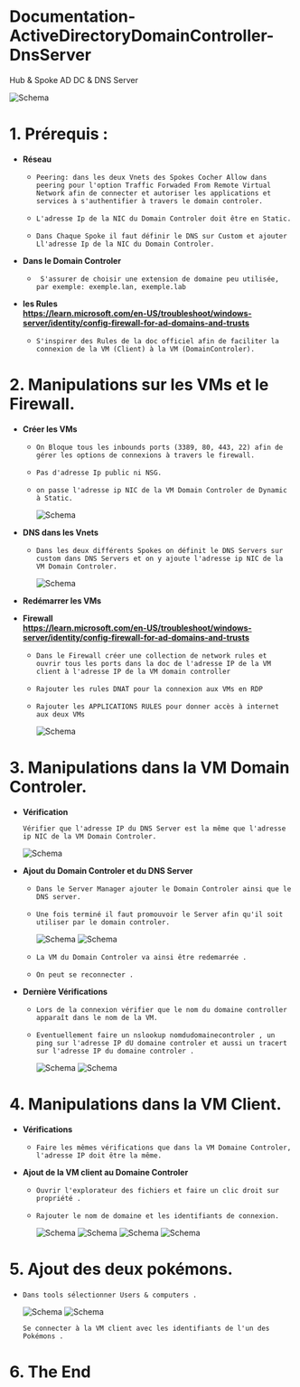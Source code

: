 # Documentation-ActiveDirectoryDomainController-DnsServer
Hub &amp; Spoke AD DC &amp; DNS Server

![Schema](./asset/Hub2.drawio.png)

# 1. Prérequis :

* __Réseau__  
  
   - `Peering: dans les deux Vnets des Spokes Cocher Allow dans peering pour l'option Traffic Forwaded From Remote Virtual Network afin de connecter et autoriser les applications et services à s'authentifier à travers le domain controler.`  
  
   - `L'adresse Ip de la NIC du Domain Controler doit être en Static.`  
   
   - `Dans Chaque Spoke il faut définir le DNS sur Custom et ajouter Ll'adresse Ip de la NIC du Domain Controler.`

* __Dans le Domain Controler__  
   
   - ` S'assurer de choisir une extension de domaine peu utilisée, par exemple: exemple.lan, exemple.lab` 

* __les Rules__  
 __https://learn.microsoft.com/en-US/troubleshoot/windows-server/identity/config-firewall-for-ad-domains-and-trusts__  
  
  - `S'inspirer des Rules de la doc officiel afin de faciliter la connexion de la VM (Client) à la VM (DomainControler).`

# 2. Manipulations sur les VMs et le Firewall.  

* __Créer les VMs__   
  
  - `On Bloque tous les inbounds ports (3389, 80, 443, 22) afin de gérer les options de connexions à travers le firewall.`  
  
  - `Pas d'adresse Ip public ni NSG.`
  
  - `on passe l'adresse ip NIC de la VM Domain Controler de Dynamic à Static.`
    
    ![Schema](./asset/Screenshot_1.png)

* __DNS dans les Vnets__  
  
  - `Dans les deux différents Spokes on définit le DNS Servers sur custom dans DNS Servers et on y ajoute l'adresse ip NIC de la VM Domain Controler.`
    
    ![Schema](./asset/Screenshot_2.png)

* __Redémarrer les VMs__  

* __Firewall__  
 __https://learn.microsoft.com/en-US/troubleshoot/windows-server/identity/config-firewall-for-ad-domains-and-trusts__  
  
  - `Dans le Firewall créer une collection de network rules et ouvrir tous les ports dans la doc de l'adresse IP de la VM client à l'adresse IP de la VM domain controller`  
  
  - `Rajouter les rules DNAT pour la connexion aux VMs en RDP`
  
  - `Rajouter les APPLICATIONS RULES pour donner accès à internet aux deux VMs`
    
    ![Schema](./asset/Screenshot_0.png)

# 3. Manipulations dans la VM Domain Controler.


* __Vérification__   
  
  `Vérifier que l'adresse IP du DNS Server est la même que l'adresse ip NIC de la VM Domain Controler.`  
    
    ![Schema](./asset/Screenshot_4.png)

* __Ajout du Domain Controler et du DNS Server__   
  
  - `Dans le Server Manager ajouter le Domain Controler ainsi que le DNS server.`  

  
  - `Une fois terminé il faut promouvoir le Server afin qu'il soit utiliser par le domain controler.`
    
    ![Schema](./asset/Screenshot_9.png)
        ![Schema](./asset/Screenshot_10.png)

  - `La VM du Domain Controler va ainsi être redemarrée .`  
  - `On peut se reconnecter .`  

* __Dernière Vérifications__   
  
  - `Lors de la connexion vérifier que le nom du domaine controller apparaît dans le nom de la VM.`  

  
  - `Eventuellement faire un nslookup nomdudomainecontroler , un ping sur l'adresse IP dU domaine controler et aussi un tracert sur l'adresse IP du domaine controler .`  
      
    ![Schema](./asset/Screenshot_11.png)
        ![Schema](./asset/Screenshot_18.png)

# 4. Manipulations dans la VM Client.  

* __Vérifications__  
  
  - `Faire les mêmes vérifications que dans la VM Domaine Controler, l'adresse IP doit être la même.`

* __Ajout de la VM client au Domaine Controler__  
  
  - `Ouvrir l'explorateur des fichiers et faire un clic droit sur propriété .`  
  - `Rajouter le nom de domaine et les identifiants de connexion.`
    
    ![Schema](./asset/Screenshot_20.png)
        ![Schema](./asset/Screenshot_21.png)
            ![Schema](./asset/Screenshot_22.png)
                ![Schema](./asset/Screenshot_23.png)


# 5. Ajout des deux pokémons.  

  - `Dans tools sélectionner Users & computers .`
    
    ![Schema](./asset/Screenshot_24.png)
        ![Schema](./asset/Screenshot_25.png)  

     `Se connecter à la VM client avec les identifiants de l'un des Pokémons .`  

# 6. The End
